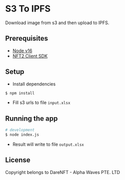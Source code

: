 # S3 To IPFS

Download image from s3 and then upload to IPFS.

## Prerequisites

- [Node v16](https://heynode.com/tutorial/install-nodejs-locally-nvm/)
- [NFT2 Client SDK](https://www.npmjs.com/package/@darenft-labs/nft2-client)

## Setup

- Install dependencies

```bash
$ npm install
```

- Fill s3 urls to file `input.xlsx`


## Running the app

```bash
# development
$ node index.js
```

- Result will write to file `output.xlsx`

## License

Copyright belongs to DareNFT - Alpha Waves PTE. LTD

